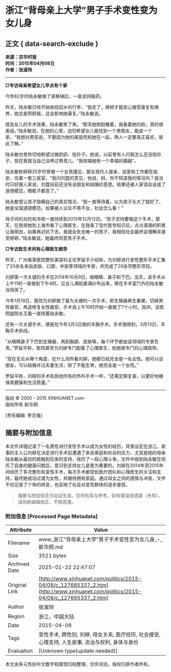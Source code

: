 # 浙江“背母亲上大学”男子手术变性变为女儿身

## 正文 { data-search-exclude }


**来源：京华时报**  
**时间：2015年04月08日**  
**作者：张淑玲**  

---

**□专访母亲希望女儿早点有个家**

今年62岁的陆永敏做了肾移植后，一直坚持服药。

昨天，陆永敏已经开始收拾回乡的行李，“我走了，婷婷才能安心接受康复和保养，她总是照顾我，这会影响她康复。”陆永敏说。

提及女儿的手术效果，陆永敏笑了笑。“那天她侧脸睡着，我看着她的脸，真的很美丽。”陆永敏说，在她的心里，迫切希望女儿能找到一个男朋友，能成一个家，“我想对男孩说，不要因为她的美丽而和她在一起，两人一定要真正喜欢，彼此了解。”

陆永敏也曾热切地盼望过做奶奶、抱孙子。她说，以前曾有人问我怎么还没抱孙子，现在我就当自己没养过男孩儿，“我祝福她有一个幸福的婚姻”。

陆永敏称婷婷25岁时曾被一个女孩撞见，那女孩托人提亲，说家和工作都在临安，住着一套三居室，“我问刘霆的意见，他说，妈，你不知道我的情况吗？我当时只好跟人家说，刘霆目前还没有谈朋友和结婚的意思。结果还被人家误会说成了道德模范，眼眶子都高了。”

陆永敏曾让孩子隐瞒自己的真实情况，“我一直等待着，以为孩子长大了就好了，她是全国道德模范，如果被人议论不男不女，社会怎么看！”

母子间的对抗和冲突一直持续到2013年12月12日。“孩子坚持要做这个手术，那天，在我带她到上海市看了心理医生，在我查了现代医学知识后，点点滴滴的积累让我明白，如果再对抗下去，我就会失去唯一的孩子，我相信社会最终会理解并接受婷婷。”陆永敏说，她最终同意孩子手术。

**□专访医生术间有心理医生疏导**

昨天，广州美莱医院整形美容科主任罗延平介绍称，为刘婷进行变性整形手术汇集了20余名来自皮肤、口腔、中医等领域的专家，共完成了20余项整形项目。

刘婷第一次关键的手术在2014年10月9日，做眼睛、鼻子和下巴。当天，该手术从上午11时一直做到下午4时。见女儿满脸裹满纱布出来，等在手术室门外的陆永敏当场哭了。

今年1月19日，医院为刘婷做了最为关键的一次手术，即生殖器再生重建，切掉男性器官，再造修复女性器官，手术自上午10时开始一直做了7个小时。其间，该医院副院长王磊一直陪着陆永敏。

还有一次关键手术，便是在今年3月3日做的丰胸手术。手术很顺利，3月13日，丰胸手术拆线。

“从眼睛鼻子下巴到生殖器，再到胸部、皮肤等，每个环节都由该领域的专家负责。”罗延平称，医院甚至为刘婷专门配备了心理医生，给她做专门的心理疏导。

“现在无论从哪个角度、在什么场所看刘婷，她都已经完全是一名女性。她可以谈朋友，可以结婚并过夫妻生活，除了不能生育，她完全是一个女性。”

罗延平称，刘婷的手术和其他所有的外科手术一样，“还需定期复查，以更好地确保其健康和生活质量。”  

---

版权 © 2000 - 2015 XINHUANET.com  
版权所有 新华网  

[责任编辑: 李志强]  
<!-- tcd_original_link http://www.xinhuanet.com/politics/2015-04/08/c_127665337_2.htm -->


## 摘要与附加信息

<!-- tcd_abstract -->
本文件详细记录了一名男性进行变性手术以成为女性的经历，背景设定在浙江。故事的主人公刘婷在决定进行手术前遭遇了来自家庭和社会的压力，尤其是她的母亲陆永敏从最初的抵触到后来的支持，经历了一段心理斗争。文件中提到陆永敏在经历了自身的健康问题后，意识到支持女儿是更为重要的。刘婷在2014年至2015年间经历了多次整形和变性手术，每次手术都受到医疗团队和心理医生的关注和支持，最终她成功过渡为女性，并期待拥有家庭。通过母女之间的感情与冲突，文件不仅记录了个体的转变，也反映了社会对变性群体的逐步接受。
<!-- tcd_abstract_end -->

> 摘要与附加信息为自动生成，仅供检索与参考。如有错误或遗漏（未知），请协助编辑指正，不胜感激。

### 附加信息 [Processed Page Metadata]

| Attribute       | Value                                  |
|-----------------|----------------------------------------|
| Filename        | www_浙江“背母亲上大学”男子手术变性变为女儿身_-_新华网.md                             |
| Size            | 3521 bytes                           |
| Archived Date   | 2025-01-22 22:47:07                             |
| Original Link   | [http://www.xinhuanet.com/politics/2015-04/08/c_127665337_2.htm](http://www.xinhuanet.com/politics/2015-04/08/c_127665337_2.htm)                       |
| Author          | 张淑玲                               |
| Region          | 浙江，中国大陆                               |
| Date            | 2015-04-08                                 |
| Tags            | 变性手术, 跨性别, 刘婷, 母女关系, 医疗经历, 社会接受, 心理支持, 人生故事, 法治与权利, 身体与身份                                 |
| Evaluation            | [Unknown type(update needed)]                                 |
<!-- tcd_table_end -->

本文由多元性别中文数字档案馆归档整理，仅供浏览。版权归原作者所有。
